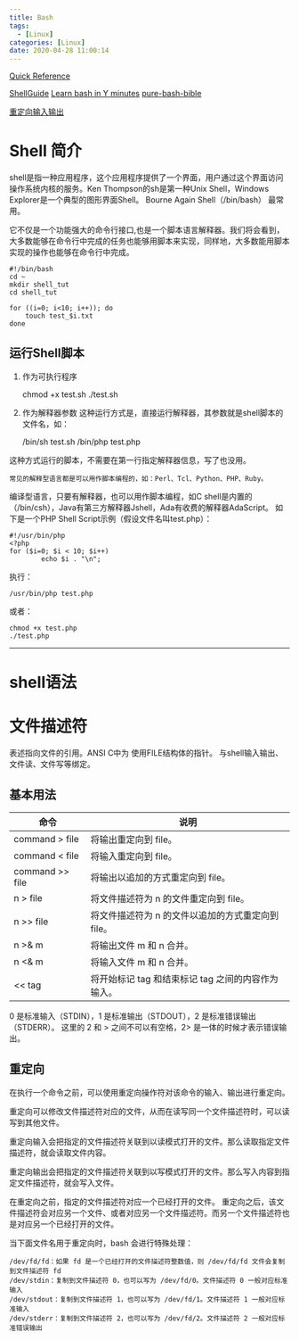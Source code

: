 ```yaml
---
title: Bash
tags:
  - [Linux]
categories: [Linux]
date: 2020-04-28 11:00:14
---
```

<font face="微软雅黑"></font>
<center> </center>

<!-- more -->
[Quick Reference](https://quickref.me/)

[ShellGuide](https://github.com/qinjx/30min_guides/blob/master/shell.md)
[Learn bash in Y minutes](https://learnxinyminutes.com/docs/bash/)
[pure-bash-bible](https://github.com/dylanaraps/pure-bash-bible)

[重定向输入输出](https://segmentfault.com/a/1190000022100439)

# Shell 简介

shell是指一种应用程序，这个应用程序提供了一个界面，用户通过这个界面访问操作系统内核的服务。Ken Thompson的sh是第一种Unix Shell，Windows Explorer是一个典型的图形界面Shell。
Bourne Again Shell（/bin/bash） 最常用。

它不仅是一个功能强大的命令行接口,也是一个脚本语言解释器。我们将会看到， 大多数能够在命令行中完成的任务也能够用脚本来实现，同样地，大多数能用脚本实现的操作也能够在命令行中完成。

```
#!/bin/bash
cd ~
mkdir shell_tut
cd shell_tut

for ((i=0; i<10; i++)); do
    touch test_$i.txt
done

```
## 运行Shell脚本

1. 作为可执行程序

    chmod +x test.sh
    ./test.sh

2. 作为解释器参数
这种运行方式是，直接运行解释器，其参数就是shell脚本的文件名，如：

    /bin/sh test.sh
    /bin/php test.php

这种方式运行的脚本，不需要在第一行指定解释器信息，写了也没用。

    常见的解释型语言都是可以用作脚本编程的，如：Perl、Tcl、Python、PHP、Ruby。
编译型语言，只要有解释器，也可以用作脚本编程，如C shell是内置的（/bin/csh），Java有第三方解释器Jshell，Ada有收费的解释器AdaScript。
如下是一个PHP Shell Script示例（假设文件名叫test.php）：

    #!/usr/bin/php
    <?php
    for ($i=0; $i < 10; $i++)
            echo $i . "\n";

执行：

    /usr/bin/php test.php
或者：

    chmod +x test.php
    ./test.php

***
# shell语法


# 文件描述符
表述指向文件的引用。ANSI C中为 使用FILE结构体的指针。
与shell输入输出、文件读、文件写等绑定。

## 基本用法

命令 | 说明
---|---
command > file | 将输出重定向到 file。
command < file | 将输入重定向到 file。
command >> file | 将输出以追加的方式重定向到 file。
n > file | 将文件描述符为 n 的文件重定向到 file。
n >> file | 将文件描述符为 n 的文件以追加的方式重定向到 file。
n >& m | 将输出文件 m 和 n 合并。
n <& m | 将输入文件 m 和 n 合并。
<< tag | 将开始标记 tag 和结束标记 tag 之间的内容作为输入。

0 是标准输入（STDIN），1 是标准输出（STDOUT），2 是标准错误输出（STDERR）。
这里的 2 和 > 之间不可以有空格，2> 是一体的时候才表示错误输出。

## 重定向
在执行一个命令之前，可以使用重定向操作符对该命令的输入、输出进行重定向。

重定向可以修改文件描述符对应的文件，从而在读写同一个文件描述符时，可以读写到其他文件。

重定向输入会把指定的文件描述符关联到以读模式打开的文件。那么读取指定文件描述符，就会读取文件内容。

重定向输出会把指定的文件描述符关联到以写模式打开的文件。那么写入内容到指定文件描述符，就会写入文件。

在重定向之前，指定的文件描述符对应一个已经打开的文件。
重定向之后，该文件描述符会对应另一个文件、或者对应另一个文件描述符。而另一个文件描述符也是对应另一个已经打开的文件。

当下面文件名用于重定向时，bash 会进行特殊处理：

```
/dev/fd/fd：如果 fd 是一个已经打开的文件描述符整数值，则 /dev/fd/fd 文件会复制到文件描述符 fd
/dev/stdin：复制到文件描述符 0，也可以写为 /dev/fd/0。文件描述符 0 一般对应标准输入
/dev/stdout：复制到文件描述符 1，也可以写为 /dev/fd/1。文件描述符 1 一般对应标准输入
/dev/stderr：复制到文件描述符 2，也可以写为 /dev/fd/2。文件描述符 2 一般对应标准错误输出
```